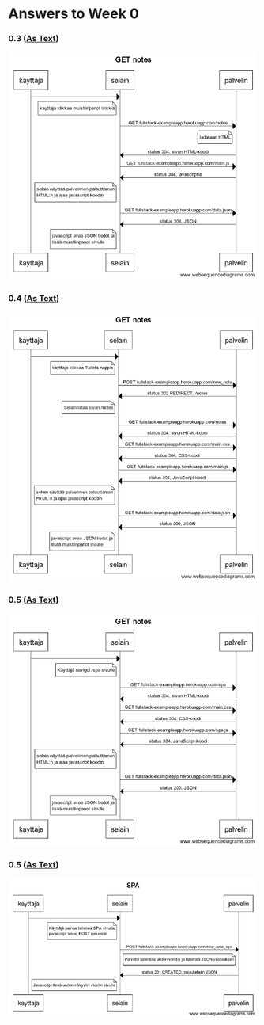 # Answers to Week 0

### 0.3 ([As Text](0.3.txt))

![Kuva](0.3.png)

### 0.4 ([As Text](0.4.txt))

![Kuva](0.4.png)

### 0.5 ([As Text](0.5.txt))

![Kuva](0.5.png)

### 0.5 ([As Text](0.6.txt))

![Kuva](0.6.png)
